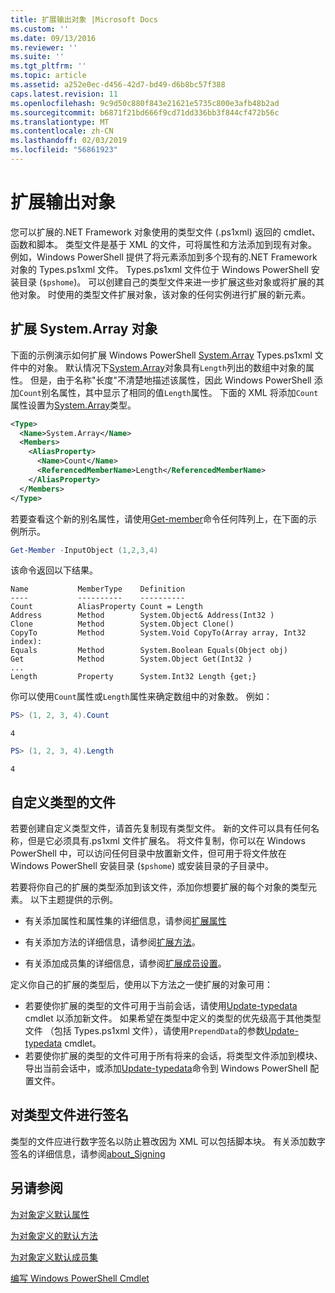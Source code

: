 ```yaml
---
title: 扩展输出对象 |Microsoft Docs
ms.custom: ''
ms.date: 09/13/2016
ms.reviewer: ''
ms.suite: ''
ms.tgt_pltfrm: ''
ms.topic: article
ms.assetid: a252e0ec-d456-42d7-bd49-d6b8bc57f388
caps.latest.revision: 11
ms.openlocfilehash: 9c9d50c880f843e21621e5735c800e3afb48b2ad
ms.sourcegitcommit: b6871f21bd666f9cd71dd336bb3f844cf472b56c
ms.translationtype: MT
ms.contentlocale: zh-CN
ms.lasthandoff: 02/03/2019
ms.locfileid: "56861923"
---
```

# <a name="extending-output-objects"></a>扩展输出对象

您可以扩展的.NET Framework 对象使用的类型文件 (.ps1xml) 返回的 cmdlet、 函数和脚本。 类型文件是基于 XML 的文件，可将属性和方法添加到现有对象。 例如，Windows PowerShell 提供了将元素添加到多个现有的.NET Framework 对象的 Types.ps1xml 文件。 Types.ps1xml 文件位于 Windows PowerShell 安装目录 (`$pshome`)。 可以创建自己的类型文件来进一步扩展这些对象或将扩展的其他对象。 时使用的类型文件扩展对象，该对象的任何实例进行扩展的新元素。

## <a name="extending-the-systemarray-object"></a>扩展 System.Array 对象

下面的示例演示如何扩展 Windows PowerShell [System.Array](/dotnet/api/System.Array) Types.ps1xml 文件中的对象。 默认情况下[System.Array](/dotnet/api/System.Array)对象具有`Length`列出的数组中对象的属性。 但是，由于名称"长度"不清楚地描述该属性，因此 Windows PowerShell 添加`Count`别名属性，其中显示了相同的值`Length`属性。 下面的 XML 将添加`Count`属性设置为[System.Array](/dotnet/api/System.Array)类型。

```xml
<Type>
  <Name>System.Array</Name>
  <Members>
    <AliasProperty>
      <Name>Count</Name>
      <ReferencedMemberName>Length</ReferencedMemberName>
    </AliasProperty>
  </Members>
</Type>

```

若要查看这个新的别名属性，请使用[Get-member](/powershell/module/Microsoft.PowerShell.Utility/Get-Member)命令任何阵列上，在下面的示例所示。

```powershell
Get-Member -InputObject (1,2,3,4)
```

该命令返回以下结果。
```output
Name           MemberType    Definition
----           ----------    ----------
Count          AliasProperty Count = Length
Address        Method        System.Object& Address(Int32 )
Clone          Method        System.Object Clone()
CopyTo         Method        System.Void CopyTo(Array array, Int32 index):
Equals         Method        System.Boolean Equals(Object obj)
Get            Method        System.Object Get(Int32 )
...
Length         Property      System.Int32 Length {get;}
```
你可以使用`Count`属性或`Length`属性来确定数组中的对象数。 例如：

```powershell
PS> (1, 2, 3, 4).Count
```

```output
4
```

```powershell
PS> (1, 2, 3, 4).Length
```

```output
4
```

## <a name="custom-types-files"></a>自定义类型的文件

若要创建自定义类型文件，请首先复制现有类型文件。 新的文件可以具有任何名称，但是它必须具有.ps1xml 文件扩展名。 将文件复制，你可以在 Windows PowerShell 中，可以访问任何目录中放置新文件，但可用于将文件放在 Windows PowerShell 安装目录 (`$pshome`) 或安装目录的子目录中。

若要将你自己的扩展的类型添加到该文件，添加你想要扩展的每个对象的类型元素。 以下主题提供的示例。

- 有关添加属性和属性集的详细信息，请参阅[扩展属性](./extending-properties-for-objects.md)

- 有关添加方法的详细信息，请参阅[扩展方法](./defining-default-methods-for-objects.md)。

- 有关添加成员集的详细信息，请参阅[扩展成员设置](./defining-default-member-sets-for-objects.md)。

定义你自己的扩展的类型后，使用以下方法之一使扩展的对象可用：

- 若要使你扩展的类型的文件可用于当前会话，请使用[Update-typedata](/powershell/module/Microsoft.PowerShell.Utility/Update-TypeData) cmdlet 以添加新文件。 如果希望在类型中定义的类型的优先级高于其他类型文件 （包括 Types.ps1xml 文件），请使用`PrependData`的参数[Update-typedata](/powershell/module/Microsoft.PowerShell.Utility/Update-TypeData) cmdlet。
- 若要使你扩展的类型的文件可用于所有将来的会话，将类型文件添加到模块、 导出当前会话中，或添加[Update-typedata](/powershell/module/Microsoft.PowerShell.Utility/Update-TypeData)命令到 Windows PowerShell 配置文件。

## <a name="signing-types-files"></a>对类型文件进行签名

类型的文件应进行数字签名以防止篡改因为 XML 可以包括脚本块。 有关添加数字签名的详细信息，请参阅[about_Signing](/powershell/module/microsoft.powershell.core/about/about_signing)

## <a name="see-also"></a>另请参阅

[为对象定义默认属性](./extending-properties-for-objects.md)

[为对象定义的默认方法](./defining-default-methods-for-objects.md)

[为对象定义默认成员集](./defining-default-member-sets-for-objects.md)

[编写 Windows PowerShell Cmdlet](./writing-a-windows-powershell-cmdlet.md)
